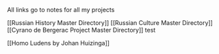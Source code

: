 All links go to notes for all my projects

[[Russian History Master Directory]]
[[Russian Culture Master Directory]]
[[Cyrano de Bergerac Project Master Directory]]
test

[[Homo Ludens by Johan Huizinga]]
